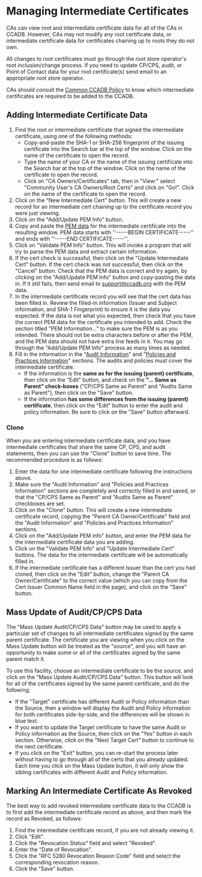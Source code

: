# Managing Intermediate Certificates #

CAs can view root and intermediate certificate data for all of the CAs in
CCADB. However, CAs may not modify any root certificate data, or intermediate
certificate data for certificates chaining up to roots they do not own.

All changes to root certificates must go through the root store operator's
root inclusion/change process. If you need to update CP/CPS, audit, or Point
of Contact data for your root certificate(s) send email to an appropriate root
store operator.

CAs should consult the [Common CCADB Policy](/policy) to know which
intermediate certificates are required to be added to the CCADB.

## Adding Intermediate Certificate Data ##

1. Find the root or intermediate certificate that signed the intermediate
   certificate, using one of the following methods:
   * Copy-and-paste the SHA-1 or SHA-256 fingerprint of the issuing certificate
     into the Search bar at the top of the window. Click on the name of the
     certificate to open the record.
   * Type the name of your CA or the name of the issuing certificate into the
     Search bar at the top of the window. Click on the name of the certificate
     to open the record.
   * Click on "CA Owners/Certificates" tab, then in "View:" select "Community
     User's CA Owners/Root Certs" and click on "Go!". Click on the name of the
     certificate to open the record.
2. Click on the "New Intermediate Cert" button. This will create a new record
   for an intermediate cert chaining up to the certificate record you were just
   viewing.
3. Click on the "Add/Update PEM Info" button.
4. Copy and paste the [PEM data](fields#pem-data) for the intermediate
   certificate into the resulting window. PEM data starts with
   ''-----BEGIN CERTIFICATE-----'' and ends with ''-----END CERTIFICATE-----''.
5. Click on "Validate PEM Info" button. This will invoke a program that will
   try to parse the PEM data and extract certain information.
6.  If the cert check is successful, then click on the "Update Intermediate
   Cert" button. If the cert check was not successful, then click on the
   "Cancel" button. Check that the PEM data is correct and try again, by
   clicking on the "Add/Update PEM Info" button and copy-pasting the data in.
   If it still fails, then send email to support@ccadb.org with the PEM data.
7. In the intermediate certificate record you will see that the cert data has
   been filled in. Review the filled-in information (Issuer and Subject
   information, and SHA-1 Fingerprint) to ensure it is the data you expected.
   If the data is not what you expected, then check that you have the correct
   PEM data for the certificate you intended to add. Check the section titled
   "PEM Information..." to make sure the PEM is as you intended. There should
   not be extra characters before or after the PEM, and the PEM data should not
   have extra line feeds in it. You may go through the "Add/Update PEM Info"
   process as many times as needed.
8. Fill in the information in the "[Audit
   Information](fields#audit-information)" and "[Policies and Practices
   Information](fields#policies-and-practices-information)" sections. The
   audits and policies must cover the intermediate certificate.
    * If the information is the **same as for the issuing (parent)
      certificate**, then click on the "Edit" button, and check on the **"...
      Same as Parent" check-boxes** ("CP/CPS Same as Parent" and "Audits Same
      as Parent"), then click on the "Save" button.
    * If the information **has some differences from the issuing (parent)
      certificate**, then click on the "Edit" button to enter the audit and
      policy information. Be sure to click on the "Save" button afterward. 

### Clone ###

When you are entering intermediate certificate data, and you have intermediate
certificates that share the same CP, CPS, and audit statements, then you can
use the "Clone" button to save time. The recommended procedure is as follows:

1. Enter the data for one intermediate certificate following the instructions
   above.
2. Make sure the "Audit Information" and "Policies and Practices Information"
   sections are completely and correctly filled in and saved, or that the
   "CP/CPS Same as Parent" and "Audits Same as Parent" checkboxes are set.
3. Click on the "Clone" button. This will create a new intermediate
   certificate record, copying the "Parent CA Owner/Certificate" field and the
   "Audit Information" and "Policies and Practices Information" sections.
4. Click on the "Add/Update PEM info" button, and enter the PEM data for the
   intermediate certificate data you are adding.
5. Click on the "Validate PEM Info" and "Update Intermediate Cert" buttons.
   The data for the intermediate certificate will be automatically filled in.
6. If the intermediate certificate has a different Issuer than the cert you
   had cloned, then click on the "Edit" button, change the "Parent CA
   Owner/Certificate" to the correct value (which you can copy from the Cert
   Issuer Common Name field in the page), and click on the "Save" button.

## Mass Update of Audit/CP/CPS Data ##

The "Mass Update Audit/CP/CPS Data" button may be used to apply a particular
set of changes to all intermediate certificates signed by the same parent
certificate. The certificate you are viewing when you click on the Mass Update
button will be treated as the "source", and you will have an opportunity to
make some or all of the certificates signed by the same parent match it.

To use this facility, choose an intermediate certificate to be the source, and
click on the "Mass Update Audit/CP/CPS Data" button. This button will look for
all of the certificates signed by the same parent certificate, and do the
following:

* If the "Target" certificate has different Audit or Policy information than
  the Source, then a window will display the Audit and Policy information for
  both certificates side-by-side, and the differences will be shown in blue
  text.
* If you want to update the Target certificate to have the same Audit or
  Policy information as the Source, then click on the "Yes" button in each
  section. Otherwise, click on the "Next Target Cert" button to continue to the
  next certificate.
* If you click on the "Exit" button, you can re-start the process later
  without having to go through all of the certs that you already updated. Each
  time you click on the Mass Update button, it will only show the sibling
  certificates with different Audit and Policy information.

## Marking An Intermediate Certificate As Revoked ##

The best way to add revoked intermediate certificate data to the CCADB is to
first add the intermediate certificate record as above, and then mark the
record as Revoked, as follows:

1. Find the intermediate certificate record, if you are not already viewing it.
2. Click "Edit".
3. Click the "Revocation Status" field and select "Revoked".
4. Enter the "Date of Revocation".
5. Click the "RFC 5280 Revocation Reason Code" field and select the
   corresponding revocation reason.
6. Click the "Save" button.
